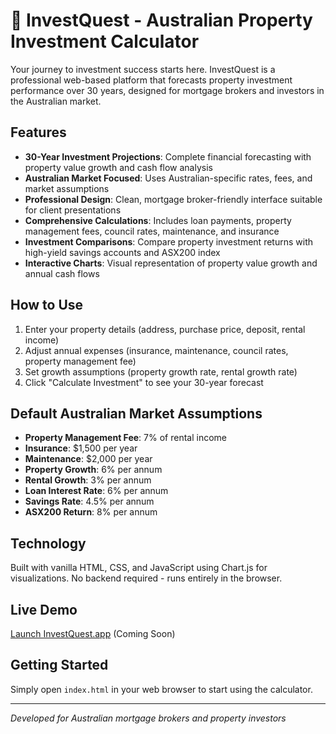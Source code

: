 # 🎯 InvestQuest - Australian Property Investment Calculator

Your journey to investment success starts here. InvestQuest is a professional web-based platform that forecasts property investment performance over 30 years, designed for mortgage brokers and investors in the Australian market.

## Features

- **30-Year Investment Projections**: Complete financial forecasting with property value growth and cash flow analysis
- **Australian Market Focused**: Uses Australian-specific rates, fees, and market assumptions
- **Professional Design**: Clean, mortgage broker-friendly interface suitable for client presentations
- **Comprehensive Calculations**: Includes loan payments, property management fees, council rates, maintenance, and insurance
- **Investment Comparisons**: Compare property investment returns with high-yield savings accounts and ASX200 index
- **Interactive Charts**: Visual representation of property value growth and annual cash flows

## How to Use

1. Enter your property details (address, purchase price, deposit, rental income)
2. Adjust annual expenses (insurance, maintenance, council rates, property management fee)
3. Set growth assumptions (property growth rate, rental growth rate)
4. Click "Calculate Investment" to see your 30-year forecast

## Default Australian Market Assumptions

- **Property Management Fee**: 7% of rental income
- **Insurance**: $1,500 per year
- **Maintenance**: $2,000 per year
- **Property Growth**: 6% per annum
- **Rental Growth**: 3% per annum
- **Loan Interest Rate**: 6% per annum
- **Savings Rate**: 4.5% per annum
- **ASX200 Return**: 8% per annum

## Technology

Built with vanilla HTML, CSS, and JavaScript using Chart.js for visualizations. No backend required - runs entirely in the browser.

## Live Demo

[Launch InvestQuest.app](https://investquest.app) (Coming Soon)

## Getting Started

Simply open `index.html` in your web browser to start using the calculator.

---

*Developed for Australian mortgage brokers and property investors*